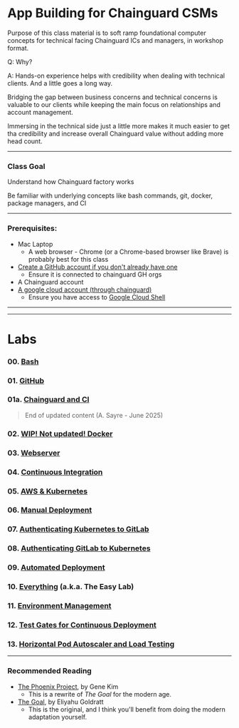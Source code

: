 # App Building for Chainguard CSMs

Purpose of this class material is to soft ramp foundational computer concepts for technical facing Chainguard ICs and managers, in workshop format.

Q: Why?

A: Hands-on experience helps with credibility when dealing with technical clients. And a little goes a long way. 

Bridging the gap between business concerns and technical concerns is valuable to our clients while keeping the main focus on relationships and account management.

Immersing in the technical side just a little more makes it much easier to get tha credibility and increase overall Chainguard value without adding more head count.

---

### Class Goal

Understand how Chainguard factory works

Be familiar with underlying concepts like bash commands, git, docker, package managers, and CI

---

### Prerequisites:

- Mac Laptop
  - A web browser - Chrome (or a Chrome-based browser like Brave) is probably best for this class
- [Create a GitHub account if you don't already have one](https://github.com/login)
  - Ensure it is connected to chainguard GH orgs
- A Chainguard account
- [A google cloud account (through chainguard)](https://console.cloud.google.com/)
  - Ensure you have access to [Google Cloud Shell](https://shell.cloud.google.com/?hl=en_US&fromcloudshell=true&show=terminal)

***


***

# Labs

### 00. [Bash](/labs/00_bash_cloudshell)

### 01. [GitHub](/labs/01_github)

### 01a. [Chainguard and CI](/labs/01a_chainguard_ci)

> End of updated content (A. Sayre - June 2025)

### 02. [WIP! Not updated! Docker](/labs/02_docker)

### 03. [Webserver](/labs/03_webserver)

### 04. [Continuous Integration](/labs/04_continuous_integration)

### 05. [AWS & Kubernetes](/labs/05_aws_kubernetes)

### 06. [Manual Deployment](/labs/06_manual_deployment)

### 07. [Authenticating Kubernetes to GitLab](/labs/07_auth_kubernetes_to_gitlab)

### 08. [Authenticating GitLab to Kubernetes](/labs/08_auth_gitlab_to_kubernetes)

### 09. [Automated Deployment](/labs/09_automated_deployment)

### 10. [Everything](/labs/10_everything) (a.k.a. The Easy Lab)

### 11. [Environment Management](/labs/11_environment_mgmt)

### 12. [Test Gates for Continuous Deployment](/labs/12_test_gates)

### 13. [Horizontal Pod Autoscaler and Load Testing](/labs/13_load_and_hpa)
---

### Recommended Reading
- [The Phoenix Project](https://www.amazon.com/Phoenix-Project-DevOps-Helping-Business/dp/0988262509/), by Gene Kim
  - This is a rewrite of *The Goal* for the modern age.
- [The Goal](https://www.amazon.com/Goal-Process-Ongoing-Improvement/dp/0884271951/), by Eliyahu Goldratt
  - This is the original, and I think you'll benefit from doing the modern adaptation yourself.
